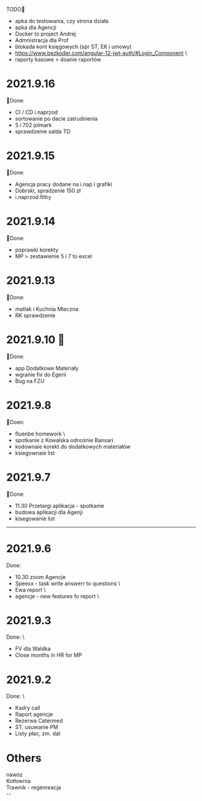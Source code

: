TODO:star2:
- apka do testowania, czy strona działa 
- apka dla Agencji 
- Docker to project Andrej 
- Admnistracja dla Prof
- blokada kont księgowych (spr ST, EK i umowy)
- https://www.bezkoder.com/angular-12-jwt-auth/#Login_Component \
- raporty kasowe > doanie raportów 

# 2021.9.16 
:tada:Done:
- CI / CD i.naprzod
- sortowanie po dacie zatrudnienia 
- 5 i 702 jolmark
- sprawdzenie salda TD

# 2021.9.15 
:tada:Done:
- Agencja pracy dodane na i.nap i grafiki
- Dobrski, spradzenie 150 zł 
- i.naprzod filtry

# 2021.9.14 
:tada:Done:
- poprawki korekty
- MP > zestawienie 5 i 7 to excel 

# 2021.9.13 
:tada:Done:
- matlak i Kuchnia Mleczna 
- RK sprawdzenie 

# 2021.9.10  :star2:
:tada:Done:
- app Dodatkowe Materiały 
- wgranie fix do Egerii
- Bug na FZU

# 2021.9.8
:tada:Doen:
- fluenbe homework \ 
- spotkanie z Kowalska odnośnie Bansari
- kodownaie korekt do dodatkowych materiałów 
- ksiegownaie list

# 2021.9.7
:tada:Done:
- 11.30 Przetargi aplikacja - spotkanie 
- budowa aplikacji dla Agenji 
- kisegowanie list
------------------------------------------------------------------------
# 2021.9.6
Done:
- 10.30 zoom Agencje
- Speexx - task  write answerr to questions \
- Ewa report \
- agencje - new features fo report \

# 2021.9.3
Done: \
- FV dla Waldka
- Close months in HR for MP

# 2021.9.2
Done: \
- Kadry call 
- Raport agencje 
- Rezerwa Catermed 
- ST, usuwanie PM
- Listy płac, zm. dat


# Others
nawóz </br>
Kotłownia </br>
Trawnik - regenreacja </br>
--</br>
